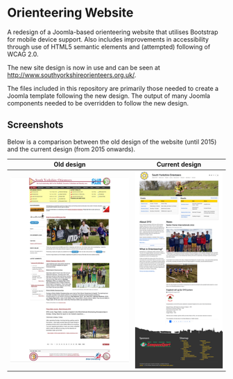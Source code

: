 # Orienteering Website

A redesign of a Joomla-based orienteering website that utilises Bootstrap for mobile device support. Also includes improvements in accessibility through use of HTML5 semantic elements and (attempted) following of WCAG 2.0.

The new site design is now in use and can be seen at <http://www.southyorkshireorienteers.org.uk/>.

The files included in this repository are primarily those needed to create a Joomla template following the new design. The output of many Joomla components needed to be overridden to follow the new design.

## Screenshots
Below is a comparison between the old design of the website (until 2015) and the current design (from 2015 onwards).

| Old design | Current design |
| ---------- | -------------- |
| ![The old site design](templates/syo/media/images/docs/old-site-design.jpg) | ![The current site design](templates/syo/media/images/docs/current-site-design.jpg) | 
